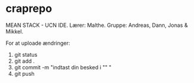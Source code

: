 # craprepo
MEAN STACK - UCN IDE. 
Lærer: Malthe. 
Gruppe: Andreas, Dann, Jonas & Mikkel. 

For at uploade ændringer: 

1. git status
2. git add . 
3. git commit -m "indtast din besked i "" " 
4. git push